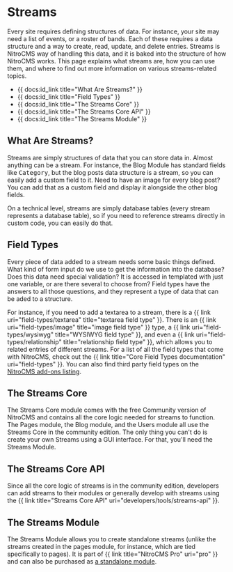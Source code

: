 # Streams

Every site requires defining structures of data. For instance, your site may need a list of events, or a roster of bands. Each of these requires a data structure and a way to create, read, update, and delete entries. Streams is NitroCMS way of handling this data, and it is baked into the structure of how NitroCMS works. This page explains what streams are, how you can use them, and where to find out more information on various streams-related topics.

* {{ docs:id_link title="What Are Streams?" }}
* {{ docs:id_link title="Field Types" }}
* {{ docs:id_link title="The Streams Core" }}
* {{ docs:id_link title="The Streams Core API" }}
* {{ docs:id_link title="The Streams Module" }}

</div>
<div class="doc_content">

## What Are Streams?

Streams are simply structures of data that you can store data in. Almost anything can be a stream. For instance, the Blog Module has standard fields like <samp>Category</samp>, but the blog posts data structure is a stream, so you can easily add a custom field to it. Need to have an image for every blog post? You can add that as a custom field and display it alongside the other blog fields.

On a technical level, streams are simply database tables (every stream represents a database table), so if you need to reference streams directly in custom code, you can easily do that.

## Field Types

Every piece of data added to a stream needs some basic things defined. What kind of form input do we use to get the information into the database? Does this data need special validation? It is accessed in templated with just one variable, or are there several to choose from? Field types have the answers to all those questions, and they represent a type of data that can be aded to a structure.

For instance, if you need to add a textarea to a stream, there is a {{ link uri="field-types/textarea" title="textarea field type" }}. There is an {{ link uri="field-types/image" title="image field type" }} type, a {{ link uri="field-types/wysiwyg" title="WYSIWYG field type" }}, and even a {{ link uri="field-types/relationship" title="relationship field type" }}, which allows you to related entries of different streams. For a list of all the field types that come with NitroCMS, check out the  {{ link title="Core Field Types documentation" uri="field-types" }}. You can also find third party field types on the <a href="https://www.pyrocms.com/store/categories/field_types">NitroCMS add-ons listing</a>.

## The Streams Core

The Streams Core module comes with the free Community version of NitroCMS and contains all the core logic needed for streams to function. The Pages module, the Blog module, and the Users module all use the Streams Core in the community edition. The only thing you can't do is create your own Streams using a GUI interface. For that, you'll need the Streams Module.

## The Streams Core API

Since all the core logic of streams is in the community edition, developers can add streams to their modules or generally develop with streams using the {{ link title="Streams Core API" uri="developers/tools/streams-api" }}.

## The Streams Module

The Streams Module allows you to create standalone streams (unlike the streams created in the pages module, for instance, which are tied specifically to pages). It is part of {{ link title="NitroCMS Pro" uri="pro" }} and can also be purchased as [a standalone module](https://www.pyrocms.com/store/details/pyrostreams).